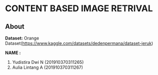 # CONTENT BASED IMAGE RETRIVAL

## About 
**Dataset:** 
            Orange Dataset(https://www.kaggle.com/datasets/dedenpermana/dataset-jeruk)

**NAME :**
  1. Yudistira Dwi N (201910370311265)
  2. Aulia Lintang A (201910370311267)
  
